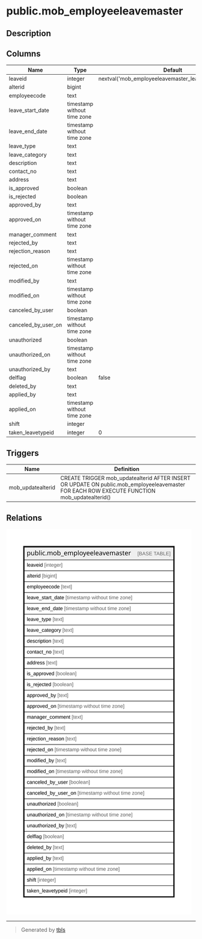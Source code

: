 # public.mob_employeeleavemaster

## Description

## Columns

| Name | Type | Default | Nullable | Children | Parents | Comment |
| ---- | ---- | ------- | -------- | -------- | ------- | ------- |
| leaveid | integer | nextval('mob_employeeleavemaster_leaveid_seq'::regclass) | false |  |  |  |
| alterid | bigint |  | true |  |  |  |
| employeecode | text |  | true |  |  |  |
| leave_start_date | timestamp without time zone |  | true |  |  |  |
| leave_end_date | timestamp without time zone |  | true |  |  |  |
| leave_type | text |  | true |  |  |  |
| leave_category | text |  | true |  |  |  |
| description | text |  | true |  |  |  |
| contact_no | text |  | true |  |  |  |
| address | text |  | true |  |  |  |
| is_approved | boolean |  | true |  |  |  |
| is_rejected | boolean |  | true |  |  |  |
| approved_by | text |  | true |  |  |  |
| approved_on | timestamp without time zone |  | true |  |  |  |
| manager_comment | text |  | true |  |  |  |
| rejected_by | text |  | true |  |  |  |
| rejection_reason | text |  | true |  |  |  |
| rejected_on | timestamp without time zone |  | true |  |  |  |
| modified_by | text |  | true |  |  |  |
| modified_on | timestamp without time zone |  | true |  |  |  |
| canceled_by_user | boolean |  | true |  |  |  |
| canceled_by_user_on | timestamp without time zone |  | true |  |  |  |
| unauthorized | boolean |  | true |  |  |  |
| unauthorized_on | timestamp without time zone |  | true |  |  |  |
| unauthorized_by | text |  | true |  |  |  |
| delflag | boolean | false | true |  |  |  |
| deleted_by | text |  | true |  |  |  |
| applied_by | text |  | true |  |  |  |
| applied_on | timestamp without time zone |  | true |  |  |  |
| shift | integer |  | true |  |  |  |
| taken_leavetypeid | integer | 0 | true |  |  |  |

## Triggers

| Name | Definition |
| ---- | ---------- |
| mob_updatealterid | CREATE TRIGGER mob_updatealterid AFTER INSERT OR UPDATE ON public.mob_employeeleavemaster FOR EACH ROW EXECUTE FUNCTION mob_updatealterid() |

## Relations

![er](public.mob_employeeleavemaster.svg)

---

> Generated by [tbls](https://github.com/k1LoW/tbls)
